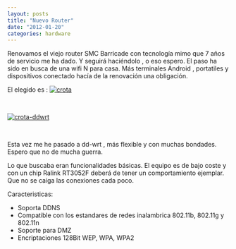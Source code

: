 ```yaml
---
layout: posts
title: "Nuevo Router"
date: "2012-01-20"
categories: hardware
---
```


Renovamos el viejo router SMC Barricade con tecnología mimo que 7 años de servicio me ha dado. Y seguirá haciéndolo , o eso espero. El paso ha sido en busca de una wifi N para casa. Más terminales Android , portatiles y dispositivos conectado hacía de la renovación una obligación.

El elegido es : [![crota](images/6725965085_1a951209ba_o.png)](https://www.flickr.com/photos/12949201@N08/6725965085/ "crota por sicotico, en Flickr")

 

[![crota-ddwrt](images/6725965097_027fedaa1a_o.png)](https://www.flickr.com/photos/12949201@N08/6725965097/ "crota-ddwrt por sicotico, en Flickr")

 

Esta vez me he pasado a dd-wrt , más flexible y con muchas bondades. Espero que no de mucha guerra.

Lo que buscaba eran funcionalidades básicas. El equipo es de bajo coste y con un chip Ralink RT3052F deberá de tener un comportamiento ejemplar. Que no se caiga las conexiones cada poco.

Caracteristicas:

- Soporta DDNS
- Compatible con los estandares de redes inalambrica 802.11b, 802.11g y 802.11n
- Soporte para DMZ
- Encriptaciones 128Bit WEP, WPA, WPA2
